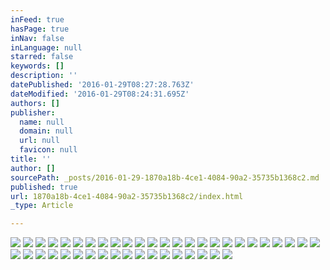 ```yaml
---
inFeed: true
hasPage: true
inNav: false
inLanguage: null
starred: false
keywords: []
description: ''
datePublished: '2016-01-29T08:27:28.763Z'
dateModified: '2016-01-29T08:24:31.695Z'
authors: []
publisher:
  name: null
  domain: null
  url: null
  favicon: null
title: ''
author: []
sourcePath: _posts/2016-01-29-1870a18b-4ce1-4084-90a2-35735b1368c2.md
published: true
url: 1870a18b-4ce1-4084-90a2-35735b1368c2/index.html
_type: Article

---
```

![](https://the-grid-user-content.s3-us-west-2.amazonaws.com/44a85fbd-b1e6-42e7-8372-2f93e63667b7.jpg)
![](https://the-grid-user-content.s3-us-west-2.amazonaws.com/02be10a1-0156-47e6-afb5-a5994b78457a.jpg)
![](https://the-grid-user-content.s3-us-west-2.amazonaws.com/38f2c8fc-c317-4f05-a381-ac206b18e704.gif)
![](https://the-grid-user-content.s3-us-west-2.amazonaws.com/a7cf1885-499d-47bf-8b94-acb59209e68b.jpg)
![](https://the-grid-user-content.s3-us-west-2.amazonaws.com/29b4e2e5-6d1d-49c0-af9f-8b783379f2f3.jpg)
![](https://the-grid-user-content.s3-us-west-2.amazonaws.com/4aaeb77c-7137-43cc-853e-e4a9fc0214b7.jpg)
![](https://the-grid-user-content.s3-us-west-2.amazonaws.com/6ab7bc7b-31a1-4374-95ea-e176c5264a78.jpg)
![](https://the-grid-user-content.s3-us-west-2.amazonaws.com/5a07d9e8-594d-443e-a88e-e36d75510c4b.jpg)
![](https://the-grid-user-content.s3-us-west-2.amazonaws.com/76b26009-7f33-447b-af85-95704d4befb2.gif)
![](https://the-grid-user-content.s3-us-west-2.amazonaws.com/ab04babe-c565-4843-aba4-64b0d7284b2b.gif)
![](https://the-grid-user-content.s3-us-west-2.amazonaws.com/5fab30e2-c355-49aa-aba6-019483d0219b.gif)
![](https://the-grid-user-content.s3-us-west-2.amazonaws.com/5cf6d23f-a6d2-4afd-b983-f2947332ec6b.jpg)
![](https://the-grid-user-content.s3-us-west-2.amazonaws.com/2ed66184-3545-4fd3-b2d9-11ffe46e6f06.jpg)
![](https://the-grid-user-content.s3-us-west-2.amazonaws.com/b558641a-14bb-4795-ab47-956735d10329.jpg)
![](https://the-grid-user-content.s3-us-west-2.amazonaws.com/a68fe3f9-18c1-4b4c-868c-66f09df876fc.gif)
![](https://the-grid-user-content.s3-us-west-2.amazonaws.com/c704335f-0dac-433a-baf2-5b83308a6d0a.gif)
![](https://the-grid-user-content.s3-us-west-2.amazonaws.com/dfb20bd1-b13b-4351-8fb9-4227da070d65.jpg)
![](https://the-grid-user-content.s3-us-west-2.amazonaws.com/4968d4b3-e144-41a6-bbbd-db93c0863e15.png)
![](https://the-grid-user-content.s3-us-west-2.amazonaws.com/9f2e8c76-4c35-4b6f-86c1-4b5963a2f10b.jpg)
![](https://the-grid-user-content.s3-us-west-2.amazonaws.com/80087307-5e95-42b3-bd6c-215825bd624d.jpg)
![](https://the-grid-user-content.s3-us-west-2.amazonaws.com/572cf045-bfb4-472a-b705-0d047012c989.png)
![](https://the-grid-user-content.s3-us-west-2.amazonaws.com/a726fa0d-18d0-4042-bf3c-f23c2ae3fee5.gif)
![](https://the-grid-user-content.s3-us-west-2.amazonaws.com/15881959-5d06-47a5-b0db-22cbaa1f478a.jpg)
![](https://the-grid-user-content.s3-us-west-2.amazonaws.com/6af1a3bd-57df-4dc7-a3f3-f351acd742af.jpg)
![](https://the-grid-user-content.s3-us-west-2.amazonaws.com/0ea5a174-fdd7-4c9e-9ca3-1d4c7a089940.gif)
![](https://the-grid-user-content.s3-us-west-2.amazonaws.com/3f2fd02d-f113-4e28-b286-5eb22de6b8e8.jpg)
![](https://the-grid-user-content.s3-us-west-2.amazonaws.com/842b6cb8-ce6f-4aa9-9990-cdc50ce7d79e.gif)
![](https://the-grid-user-content.s3-us-west-2.amazonaws.com/e38486ac-e428-44ea-ad05-63fb4c69f5f0.jpg)
![](https://the-grid-user-content.s3-us-west-2.amazonaws.com/f7f7fd35-11a9-4a46-9862-2863b6f18962.jpg)
![](https://the-grid-user-content.s3-us-west-2.amazonaws.com/e9aa03e1-218a-47c4-84a1-dff25f439a4f.jpg)
![](https://the-grid-user-content.s3-us-west-2.amazonaws.com/d11ade6e-bebf-4e05-b280-eac61d67a248.jpg)
![](https://the-grid-user-content.s3-us-west-2.amazonaws.com/9b8ce6a0-e267-4aed-bf57-ccc236e43e59.jpg)
![](https://the-grid-user-content.s3-us-west-2.amazonaws.com/47162d2c-5291-4f8d-9706-fef0b53c83f7.jpg)
![](https://the-grid-user-content.s3-us-west-2.amazonaws.com/7dd8f050-305a-487a-bcbd-c98e96981f05.jpg)
![](https://the-grid-user-content.s3-us-west-2.amazonaws.com/c56c85b3-9291-4f41-aca3-cc2560ef6247.jpg)
![](https://the-grid-user-content.s3-us-west-2.amazonaws.com/fff41a39-08c5-408d-b6bd-5778b4f8ac77.JPG)
![](https://the-grid-user-content.s3-us-west-2.amazonaws.com/08d04027-6049-4c2f-97ca-48a6deab84e6.jpg)
![](https://the-grid-user-content.s3-us-west-2.amazonaws.com/1d5b33f3-0dac-4340-ac4a-7748404b2507.jpg)
![](https://the-grid-user-content.s3-us-west-2.amazonaws.com/93db0b95-3f9d-4bec-9b8a-783098c29eb2.jpg)
![](https://the-grid-user-content.s3-us-west-2.amazonaws.com/5979d44a-2c33-4654-8c51-ae055047ed4a.jpg)
![](https://the-grid-user-content.s3-us-west-2.amazonaws.com/8b9618a2-8151-4e79-93c0-4e7275ce84b1.gif)
![](https://the-grid-user-content.s3-us-west-2.amazonaws.com/bf16beab-ba9a-4283-970f-1a1c9034f704.jpg)
![](https://the-grid-user-content.s3-us-west-2.amazonaws.com/914a5f66-9ce3-450f-a665-314545e358ff.jpg)